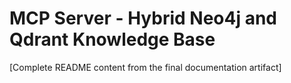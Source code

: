 # MCP Server - Hybrid Neo4j and Qdrant Knowledge Base

[Complete README content from the final documentation artifact]